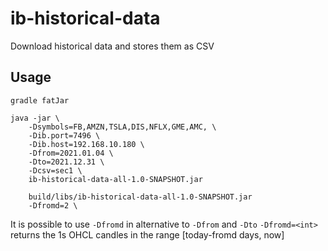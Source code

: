 # ib-historical-data

Download historical data and stores them as CSV

## Usage

```
gradle fatJar 

java -jar \
    -Dsymbols=FB,AMZN,TSLA,DIS,NFLX,GME,AMC, \
    -Dib.port=7496 \
    -Dib.host=192.168.10.180 \
    -Dfrom=2021.01.04 \
    -Dto=2021.12.31 \
    -Dcsv=sec1 \
    ib-historical-data-all-1.0-SNAPSHOT.jar    
    
    build/libs/ib-historical-data-all-1.0-SNAPSHOT.jar    
    -Dfromd=2 \
```

It is possible to use `-Dfromd` in alternative to `-Dfrom` and `-Dto`
`-Dfromd=<int>` returns the 1s OHCL candles in the range [today-fromd days, now]  